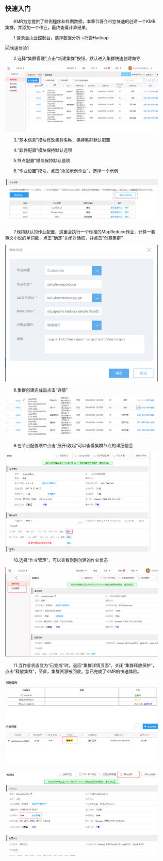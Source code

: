 ## 快速入门

　　KMR为您提供了样例程序和样例数据，本章节将会带您快速的创建一个KMR集群，并添加一个作业，最终查看计算结果。
  
　　1.登录金山云控制台，选择数据分析->托管Hadoop

![快速体验1](http://kmr-bj.ks3-cn-beijing.ksyun.com/doc_pic/ksrm1.png)

　　2.选择“集群管理”,点击“新建集群”按钮，默认进入集群快速创建向导

![快速体验2](./images/ksty2.png)

　　3.“基本信息”模块修改集群名称，保持集群默认配置

　　4.“软件配置”模块保持默认选项

　　5.节点配置”模块保持默认选项

　　6.“作业设置”模块，点击“添加示例作业”，选择一个示例 

![快速体验3](./images/ksty3.png)

　　7.保持默认的作业配置，这里会执行一个标准的MapReduce作业，计算一套英文小说的单词数，点击“确定”关闭对话框，并点击“创建集群”

![快速体验4](./images/ksty4.png)

　　8.集群创建完成后点击“详情”

![快速体验5](./images/ksty5.png)

　　9.在节点配置项中点击“展开/收起”可以查看集群节点的详细信息

![快速体验6](./images/ksty6.png)

　　10.选择“作业管理”，可以查看刚刚创建的作业状态

![快速体验7](./images/ksty7.png)

　　11.当作业状态变为“已完成”时，返回“集群详情页面”，关闭“集群释放保护”，点击“释放集群”，至此，集群资源被回收，您已完成了KMR的快速体验。

![快速体验8](./images/ksty8.png)

![快速体验9](./images/ksty9.png)
